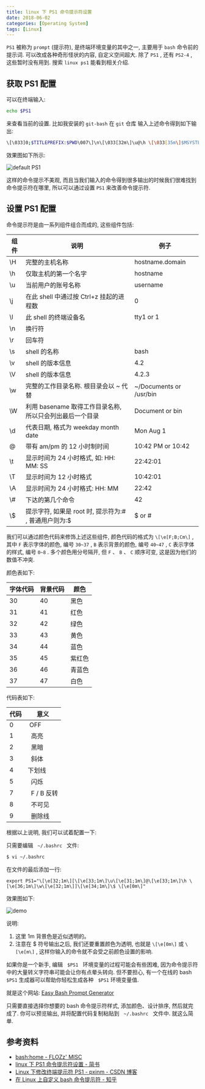 ```yaml
---
title: linux 下 PS1 命令提示符设置
date: 2018-06-02
categories: [Operating System]
tags: [Linux]
---
```


`PS1` 被称为 `prompt` (提示符), 是终端环境变量的其中之一, 主要用于 `bash` 命令前的提示词. 可以改成各种奇形怪状的内容, 自定义空间超大. 除了 `PS1` , 还有 `PS2-4` , 这些暂时没有用到. 搜索 `linux ps1` 能看到相关介绍.

## 获取 PS1 配置

可以在终端输入:

```zsh
echo $PS1
```

来查看当前的设置. 比如我安装的 `git-bash` 在 `git` 仓库 输入上述命令得到如下输出:

```zsh
\[\033]0;$TITLEPREFIX:$PWD\007\]\n\[\033[32m\]\u@\h \[\033[35m\]$MSYSTEM \[\033[33m\]\w\[\033[36m\] `__git_ps1` \[\033[0m\]\n$
```

效果图如下所示:

![default PS1](/img/git/014.png)

这样的命令提示不美观, 而且当我们输入的命令得到很多输出的时候我们很难找到命令提示符在哪里, 所以可以通过设置 `PS1` 来改善命令提示符.

## 设置 PS1 配置

命令提示符是由一系列组件组合而成的, 这些组件包括:

| 组件 | 说明                                                     | 例子                    |
| ---- | -------------------------------------------------------- | ----------------------- |
| \H   | 完整的主机名称                                           | hostname.domain         |
| \h   | 仅取主机的第一个名字                                     | hostname                |
| \u   | 当前用户的账号名称                                       | username                |
| \j   | 在此 shell 中通过按 Ctrl+z 挂起的进程数                  | 0                       |
| \l   | 此 shell 的终端设备名                                    | tty1 or 1               |
| \n   | 换行符                                                   |
| \r   | 回车符                                                   |
| \s   | shell 的名称                                             | bash                    |
| \v   | shell 的版本信息                                         | 4.2                     |
| \V   | shell 的版本信息                                         | 4.2.3                   |
| \w   | 完整的工作目录名称. 根目录会以 ~ 代替                    | ~/Documents or /usr/bin |
| \W   | 利用 basename 取得工作目录名称, 所以只会列出最后一个目录 | Document or bin         |
| \d   | 代表日期, 格式为 weekday month date                      | Mon Aug 1               |
| \@   | 带有 am/pm 的 12 小时制时间                              | 10:42 PM or 10:42       |
| \t   | 显示时间为 24 小时格式, 如: HH: MM: SS                   | 22:42:01                |
| \T   | 显示时间为 12 小时格式                                   | 10:42:01                |
| \A   | 显示时间为 24 小时格式: HH: MM                           | 22:42                   |
| \\#  | 下达的第几个命令                                         | 42                      |
| \\\$ | 提示字符, 如果是 root 时, 提示符为:# , 普通用户则为:\$   |\$ or #

我们可以通过颜色代码来修饰上述这些组件, 颜色代码的格式为 `\[\e[F;B;Cm\]` , 其中 `F` 表示字体的颜色, 编号 `30~37` , `B` 表示背景的颜色, 编号 `40~47` , `C` 表示字体的样式, 编号 `0~8` . 多个颜色用分号隔开, 但 `F` 、 `B` 、 `C` 顺序可变, 这是因为他们的数值不冲突.

颜色表如下:

| 字体代码 | 背景代码 | 颜色   |
| -------- | -------- | ------ |
| 30       | 40       | 黑色   |
| 31       | 41       | 红色   |
| 32       | 42       | 绿色   |
| 33       | 43       | 黄色   |
| 34       | 44       | 蓝色   |
| 35       | 45       | 紫红色 |
| 36       | 46       | 青蓝色 |
| 37       | 47       | 白色   |

代码表如下:

| 代码 | 意义         |
| ---- | ------------ |
| 0    |  OFF         |
| 1    |   高亮       |
| 2    |   黑暗       |
| 3    |   斜体       |
| 4    | 下划线       |
| 5    |   闪烁       |
| 7    |   F / B 反转 |
| 8    |   不可见     |
| 9    |   删除线     |

根据以上说明, 我们可以试着配置一下:

只需要编辑   `~/.bashrc`   文件:

```zsh
$ vi ~/.bashrc
```

在文件的最后添加一行:

```
export PS1="\[\e[32;1m\][\[\e[33;1m\]\u\[\e[31;1m\]@\[\e[33;1m\]\h \[\e[36;1m\]\w\[\e[32;1m\]]\[\e[34;1m\]\$ \[\e[0m\]"
```

效果图如下:

![demo](/img/git/001.png)

说明:

1. 这里 1m 背景色是近似透明的。
2. 注意在 \$ 符号输出之后, 我们还要重置颜色为透明, 也就是 `\[\e[0m\]` 或 `\[\e[m\]` , 这样你输入的命令就不会受之前颜色设置的影响.

如果你是一个新手, 编辑   `$PS1`   环境变量的过程可能会有些困难, 因为命令提示符中的大量转义字符串可能会让你有点晕头转向. 但不要担心, 有一个在线的 bash `$PS1` 生成器可以帮助你轻松生成各种   `$PS1` 环境变量值.

就是这个网站: [Easy Bash Prompt Generator](http://ezprompt.net/)

只需要直接选择你想要的 bash 命令提示符样式, 添加颜色、设计排序, 然后就完成了. 你可以预览输出, 并将配置代码复制粘贴到   `~/.bashrc`   文件中. 就这么简单.

## 参考资料

- [bash:home - FLOZz' MISC](https://misc.flogisoft.com/bash/home)
- [linux 下 PS1 命令提示符设置 - 简书](https://www.jianshu.com/p/0ad354929baf)
- [Linux 下修改终端提示符 PS1 - pxinm - CSDN 博客](https://blog.csdn.net/pxinm/article/details/53289856)
- [在 Linux 上自定义 bash 命令提示符 - 知乎](https://zhuanlan.zhihu.com/p/50993989)
